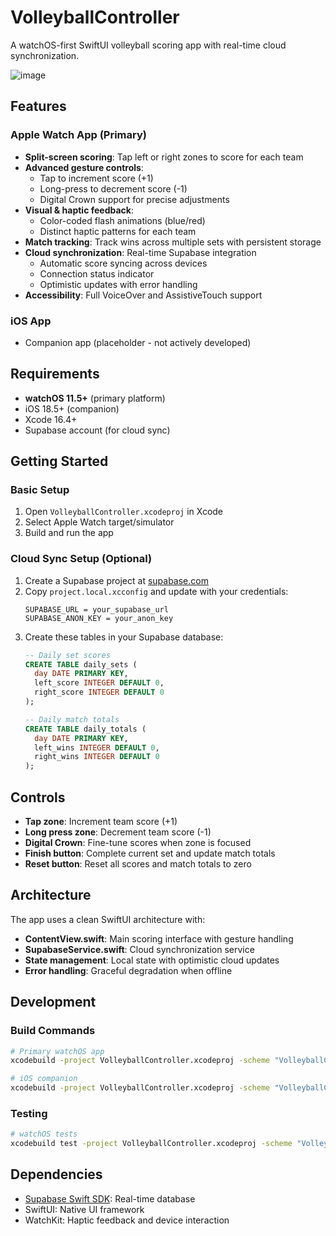 # VolleyballController

A watchOS-first SwiftUI volleyball scoring app with real-time cloud synchronization.

![image](https://github.com/user-attachments/assets/316dd1fe-60f7-4934-a66e-ec01bf33a8c3)

## Features

### Apple Watch App (Primary)
- **Split-screen scoring**: Tap left or right zones to score for each team
- **Advanced gesture controls**: 
  - Tap to increment score (+1)
  - Long-press to decrement score (-1)
  - Digital Crown support for precise adjustments
- **Visual & haptic feedback**: 
  - Color-coded flash animations (blue/red)
  - Distinct haptic patterns for each team
- **Match tracking**: Track wins across multiple sets with persistent storage
- **Cloud synchronization**: Real-time Supabase integration
  - Automatic score syncing across devices
  - Connection status indicator
  - Optimistic updates with error handling
- **Accessibility**: Full VoiceOver and AssistiveTouch support

### iOS App
- Companion app (placeholder - not actively developed)

## Requirements

- **watchOS 11.5+** (primary platform)
- iOS 18.5+ (companion)
- Xcode 16.4+
- Supabase account (for cloud sync)

## Getting Started

### Basic Setup
1. Open `VolleyballController.xcodeproj` in Xcode
2. Select Apple Watch target/simulator 
3. Build and run the app

### Cloud Sync Setup (Optional)
1. Create a Supabase project at [supabase.com](https://supabase.com)
2. Copy `project.local.xcconfig` and update with your credentials:
   ```
   SUPABASE_URL = your_supabase_url
   SUPABASE_ANON_KEY = your_anon_key
   ```
3. Create these tables in your Supabase database:
   ```sql
   -- Daily set scores
   CREATE TABLE daily_sets (
     day DATE PRIMARY KEY,
     left_score INTEGER DEFAULT 0,
     right_score INTEGER DEFAULT 0
   );
   
   -- Daily match totals
   CREATE TABLE daily_totals (
     day DATE PRIMARY KEY,
     left_wins INTEGER DEFAULT 0,
     right_wins INTEGER DEFAULT 0
   );
   ```

## Controls

- **Tap zone**: Increment team score (+1)
- **Long press zone**: Decrement team score (-1) 
- **Digital Crown**: Fine-tune scores when zone is focused
- **Finish button**: Complete current set and update match totals
- **Reset button**: Reset all scores and match totals to zero

## Architecture

The app uses a clean SwiftUI architecture with:
- **ContentView.swift**: Main scoring interface with gesture handling
- **SupabaseService.swift**: Cloud synchronization service
- **State management**: Local state with optimistic cloud updates
- **Error handling**: Graceful degradation when offline

## Development

### Build Commands
```bash
# Primary watchOS app
xcodebuild -project VolleyballController.xcodeproj -scheme "VolleyballController Watch App" build

# iOS companion
xcodebuild -project VolleyballController.xcodeproj -scheme "VolleyballController" build
```

### Testing
```bash
# watchOS tests
xcodebuild test -project VolleyballController.xcodeproj -scheme "VolleyballController Watch App" -destination 'platform=watchOS Simulator,name=Apple Watch Series 9 (45mm)'
```

## Dependencies

- [Supabase Swift SDK](https://github.com/supabase/supabase-swift): Real-time database
- SwiftUI: Native UI framework  
- WatchKit: Haptic feedback and device interaction
